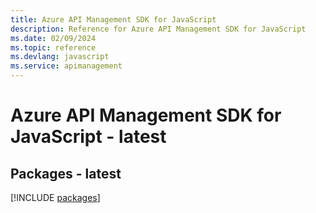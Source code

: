 ```yaml
---
title: Azure API Management SDK for JavaScript
description: Reference for Azure API Management SDK for JavaScript
ms.date: 02/09/2024
ms.topic: reference
ms.devlang: javascript
ms.service: apimanagement
---
```

# Azure API Management SDK for JavaScript - latest
## Packages - latest
[!INCLUDE [packages](api-management-index.md)]